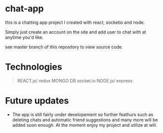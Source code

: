 # chat-app
this is a chatting app project I created with react, socketio and node.

Simply just create an account on the site and add user to chat with at anytime you'd like.

see master branch of this repository to view source code.

# Technologies
> REACT.js/ redux
> MONGO DB
> socket.io
> NODE.js/ express

# Future updates
- The app is still fairly under developement so further feathurs such as deleting chats and automatic friend suggestions and many more will be added soon enough.
At the moment enjoy my project and utilize at will.
